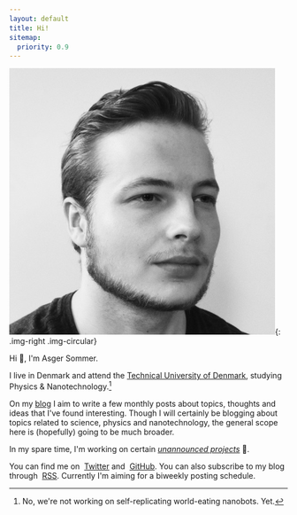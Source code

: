 ```yaml
---
layout: default
title: Hi!
sitemap:
  priority: 0.9
---
```


![Asger Sommer](/assets/profile.jpg){: .img-right .img-circular}

Hi :wave:, I'm Asger Sommer.

I live in Denmark and attend the [Technical University of
Denmark](http://www.dtu.dk/), studying Physics & Nanotechnology.[^1]

On my [blog](./blog) I aim to write a few monthly posts about topics, thoughts and ideas that I've found interesting. Though I will certainly be blogging about topics related to science, physics and
nanotechnology, the general scope here is (hopefully) going to be much broader.

[^1]: No, we're not working on self-replicating world-eating nanobots. Yet.

In my spare time, I'm working on certain *[unannounced projects](./projects)* :ghost:.

You can find me on <a href="https://twitter.com/AsgerSommer"><i class="fa fa-twitter" aria-hidden="true" style="margin-right: 4px"></i>Twitter</a> and <a href="https://github.com/AsgerSommer"><i class="fa fa-github-alt" aria-hidden="true" style="margin-right: 4px"></i>GitHub</a>. You can also subscribe to my blog through <a href="http://asgersommer.com/rss.xml"><i class="fa fa-rss" aria-hidden="true" style="margin-right: 4px"></i>RSS</a>. Currently I'm aiming for a biweekly posting schedule.

